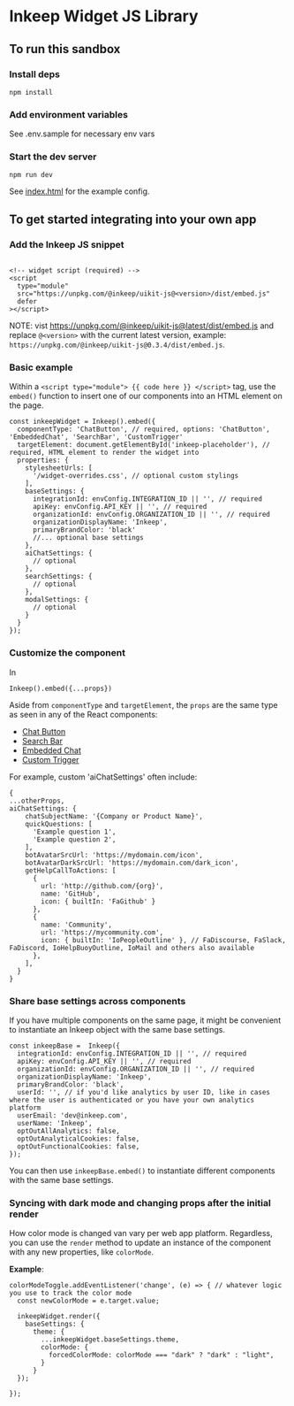 # Inkeep Widget JS Library

## To run this sandbox

### Install deps

```
npm install
```

### Add environment variables

See .env.sample for necessary env vars

### Start the dev server

```
npm run dev
```

See [index.html](https://github.com/inkeep/starter-template-widgets-embed/blob/main/index.html) for the example config.

## To get started integrating into your own app

### Add the Inkeep JS snippet

```

<!-- widget script (required) -->
<script
  type="module"
  src="https://unpkg.com/@inkeep/uikit-js@<version>/dist/embed.js"
  defer
></script>
```
NOTE:
vist https://unpkg.com/@inkeep/uikit-js@latest/dist/embed.js
and replace `@<version>` with the current latest version, example: `https://unpkg.com/@inkeep/uikit-js@0.3.4/dist/embed.js`.

### Basic example

Within a `<script type="module"> {{ code here }} </script>` tag, use the `embed()` function to insert one of our components into an HTML element on the page.

```
const inkeepWidget = Inkeep().embed({
  componentType: 'ChatButton', // required, options: 'ChatButton', 'EmbeddedChat', 'SearchBar', 'CustomTrigger'
  targetElement: document.getElementById('inkeep-placeholder'), // required, HTML element to render the widget into
  properties: {
    stylesheetUrls: [
      '/widget-overrides.css', // optional custom stylings
    ],
    baseSettings: {
      integrationId: envConfig.INTEGRATION_ID || '', // required
      apiKey: envConfig.API_KEY || '', // required
      organizationId: envConfig.ORGANIZATION_ID || '', // required
      organizationDisplayName: 'Inkeep',
      primaryBrandColor: 'black'
      //... optional base settings
    },
    aiChatSettings: {
      // optional
    },
    searchSettings: {
      // optional 
    },
    modalSettings: {
      // optional
    }
  }
});
```

### Customize the component
In 

`Inkeep().embed({...props})`

Aside from `componentType` and `targetElement`, the `props` are the same type as seen in any of the React components:
- [Chat Button](https://docs.inkeep.com/react-components/chat-button)
- [Search Bar](https://docs.inkeep.com/react-components/search-bar)
- [Embedded Chat](https://docs.inkeep.com/react-components/embedded-chat)
- [Custom Trigger](https://docs.inkeep.com/react-components/custom-trigger)

For example, custom 'aiChatSettings' often include:
```
{
...otherProps,
aiChatSettings: {
    chatSubjectName: '{Company or Product Name}',
    quickQuestions: [
      'Example question 1',
      'Example question 2',
    ],
    botAvatarSrcUrl: 'https://mydomain.com/icon',
    botAvatarDarkSrcUrl: 'https://mydomain.com/dark_icon',
    getHelpCallToActions: [
      {
        url: 'http://github.com/{org}',
        name: 'GitHub',
        icon: { builtIn: 'FaGithub' }
      },
      {
        name: 'Community',
        url: 'https://mycommunity.com',
        icon: { builtIn: 'IoPeopleOutline' }, // FaDiscourse, FaSlack, FaDiscord, IoHelpBuoyOutline, IoMail and others also available
      },
    ],
  }
}
```

### Share base settings across components

If you have multiple components on the same page, it might be convenient to instantiate an Inkeep object with the same base settings. 

```
const inkeepBase =  Inkeep({
  integrationId: envConfig.INTEGRATION_ID || '', // required
  apiKey: envConfig.API_KEY || '', // required
  organizationId: envConfig.ORGANIZATION_ID || '', // required
  organizationDisplayName: 'Inkeep',
  primaryBrandColor: 'black',
  userId: '', // if you'd like analytics by user ID, like in cases where the user is authenticated or you have your own analytics platform
  userEmail: 'dev@inkeep.com',
  userName: 'Inkeep',
  optOutAllAnalytics: false,
  optOutAnalyticalCookies: false,
  optOutFunctionalCookies: false,
});
```

You can then use `inkeepBase.embed()` to instantiate different components with the same base settings.

### Syncing with dark mode and changing props after the initial render
How color mode is changed van vary per web app platform. Regardless, you can use the `render` method to update an instance of the component with any new properties, like `colorMode`.

**Example**:
```
colorModeToggle.addEventListener('change', (e) => { // whatever logic you use to track the color mode
  const newColorMode = e.target.value;

  inkeepWidget.render({
    baseSettings: {
      theme: {
        ...inkeepWidget.baseSettings.theme,
        colorMode: {
          forcedColorMode: colorMode === "dark" ? "dark" : "light",
        }
      }
  });

});
```

